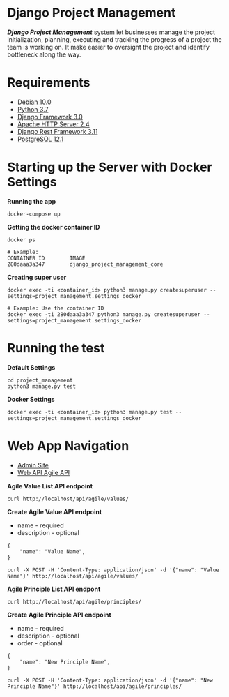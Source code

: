 # Django Project Management
***Django Project Management*** system let businesses manage the project 
initialization, planning, executing and tracking the progress of a project 
the team is working on. It make easier to oversight the project and 
identify bottleneck along the way.

# Requirements
* [Debian 10.0](https://www.debian.org/releases/buster/)
* [Python 3.7](https://www.python.org/downloads/)
* [Django Framework 3.0](https://pypi.org/project/Django/#files/)
* [Apache HTTP Server 2.4](https://httpd.apache.org/download.cgi)
* [Django Rest Framework 3.11](https://www.django-rest-framework.org/)
* [PostgreSQL 12.1](https://www.postgresql.org/download/)

# Starting up the Server with Docker Settings
**Running the app**
```
docker-compose up
```

**Getting the docker container ID**
```
docker ps

# Example:
CONTAINER ID        IMAGE                            
280daaa3a347        django_project_management_core   
```

**Creating super user**
```
docker exec -ti <container_id> python3 manage.py createsuperuser --settings=project_management.settings_docker

# Example: Use the container ID
docker exec -ti 280daaa3a347 python3 manage.py createsuperuser --settings=project_management.settings_docker
```

# Running the test
**Default Settings**
```
cd project_management
python3 manage.py test
```

**Docker Settings**
```
docker exec -ti <container_id> python3 manage.py test --settings=project_management.settings_docker
```

# Web App Navigation
* [Admin Site](http://localhost/admin)
* [Web API Agile API](http://localhost/api/agile/)

**Agile Value List API endpoint**
```
curl http://localhost/api/agile/values/
```

**Create Agile Value API endpoint**
* name - required
* description - optional
```
{
    "name": "Value Name",
}
```
```
curl -X POST -H 'Content-Type: application/json' -d '{"name": "Value Name"}' http://localhost/api/agile/values/
```

**Agile Principle List API endpont**
```
curl http://localhost/api/agile/principles/
```

**Create Agile Principle API endpoint**
* name - required
* description - optional
* order - optional
```
{
    "name": "New Principle Name",
}
```
```
curl -X POST -H 'Content-Type: application/json' -d '{"name": "New Principle Name"}' http://localhost/api/agile/principles/
```
